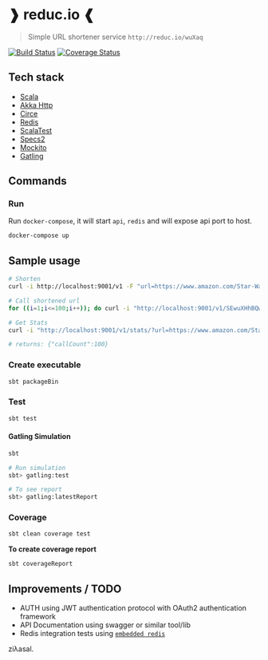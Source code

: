 ❱ reduc.io ❰
========

> Simple URL shortener service `http://reduc.io/wuXaq`

[![Build Status](https://travis-ci.org/ziyasal/reducio.svg?branch=master)](https://travis-ci.org/ziyasal/reducio) [![Coverage Status](https://coveralls.io/repos/github/ziyasal/reducio/badge.svg?branch=master)](https://coveralls.io/github/ziyasal/reducio?branch=master)

## Tech stack
 - [Scala](https://www.scala-lang.org/)
 - [Akka Http](https://github.com/akka/akka-http)
 - [Circe](https://github.com/circe/circe)
 - [Redis](https://github.com/antirez/redis)
 - [ScalaTest](http://www.scalatest.org/)
 - [Specs2](https://github.com/etorreborre/specs2)
 - [Mockito](https://github.com/mockito/mockito)
 - [Gatling](https://gatling.io/)


## Commands

### Run

Run `docker-compose`, it will start `api`, `redis` and will expose api port to host.
```sh
docker-compose up
```
## Sample usage

```sh
# Shorten
curl -i http://localhost:9001/v1 -F "url=https://www.amazon.com/Star-Wars-Battlefront-II-Digital/dp/B072JZZ4XD"

# Call shortened url
for ((i=1;i<=100;i++)); do curl -i "http://localhost:9001/v1/SEwuXHhBQw"; done

# Get Stats
curl -i "http://localhost:9001/v1/stats/?url=https://www.amazon.com/Star-Wars-Battlefront-II-Digital/dp/B072JZZ4XD"

# returns: {"callCount":100}
```

### Create executable
```sh
sbt packageBin
```

### Test
```sh
sbt test
```
#### Gatling Simulation
```sh
sbt

# Run simulation
sbt> gatling:test

# To see report
sbt> gatling:latestReport
```

### Coverage
```sh
sbt clean coverage test
```

**To create coverage report**
```sh
sbt coverageReport
```

## Improvements / TODO
 - AUTH using JWT authentication protocol with OAuth2 authentication framework
 - API Documentation using swagger or similar tool/lib
 - Redis integration tests using [`embedded redis`](https://github.com/kstyrc/embedded-redis)

ziλasal.
